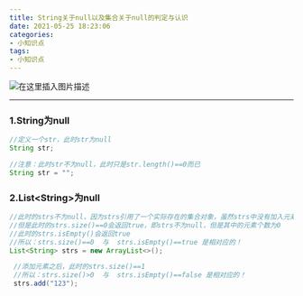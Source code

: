 ```yaml
---
title: String关于null以及集合关于null的判定与认识
date: 2021-05-25 18:23:06
categories:
- 小知识点
tags:
- 小知识点
---
```


![在这里插入图片描述](https://img-blog.csdnimg.cn/20210324174251932.jpg?x-oss-process=image/watermark,type_ZmFuZ3poZW5naGVpdGk,shadow_10,text_aHR0cHM6Ly9ibG9nLmNzZG4ubmV0L3FxXzQ0ODg3NzMz,size_16,color_FFFFFF,t_70#pic_center)

<!--less-->

---

### 1.String为null
```java
//定义一个str，此时str为null
String str;

//注意：此时str不为null，此时只是str.length()==0而已
String str = "";
```

### 2.List<String\>为null
```java
//此时的strs不为null，因为strs引用了一个实际存在的集合对象，虽然strs中没有加入元素。即strs==null此时会返回false
//但是此时的strs.size()==0会返回true，即strs不为null，但是其中的元素个数为0
//此时的strs.isEmpty()会返回true
//所以：strs.size()==0  与  strs.isEmpty()==true 是相对应的！
List<String> strs = new ArrayList<>();

 //添加元素之后，此时的strs.size()==1
 //所以：strs.size()>0  与  strs.isEmpty()==false 是相对应的！
 strs.add("123");
```